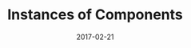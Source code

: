 ﻿---
title: Instances of Components
toc: false
type: specs
layout:  package
date: "2017-02-21"
draft: false
specification: VEC
version: 1.1.3
documentType: "Recommendation"
elementType:  Package
menu:
  VEC-1.1.3:    
    identifier: instances-of-components
    weight: 1004 

# Prev/next pager order (if `docs_section_pager` enabled in `params.toml`)
weight: 1004
---
